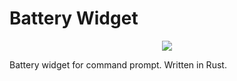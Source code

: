 # Battery Widget 

<p align="center">
    <a href="https://crates.io/crates/battery-widget" alt="Battery Widget">
      <img src="https://img.shields.io/badge/crates.io-v0.1.0-orange" />
    </a>
</p>

Battery widget for command prompt. Written in Rust.
